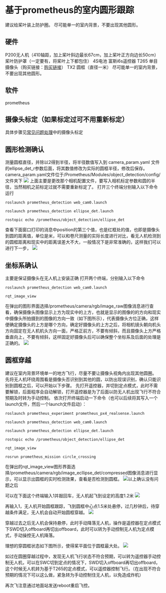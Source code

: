 ﻿# 基于prometheus的室内圆形跟踪
建议给桨叶装上防护圈。
尽可能单一的室内背景，不要出现其他圆形。
## 硬件
P200无人机（410轴距，加上桨叶斜边最长67cm，加上桨叶正方向边长50cm）
桨叶防护罩（一定要有，将桨叶上下都包住）
4S电池
富斯i6s遥控器
T265
单目摄像头（购买链接：[购买链接](https://item.taobao.com/item.htm?_u=g5bpko475d4&id=605447137649)）
TX2
圆框（直径一米）
尽可能单一的室内背景，不要出现其他圆形。
## 软件
prometheus

## 摄像头标定（如果标定过可不用重新标定）
具体步骤见[常见问题处理](https://prometheus-wiki.readthedocs.io/zh_CN/latest/docs/p450/4-%E5%B8%B8%E8%A7%81%E9%97%AE%E9%A2%98%E5%A4%84%E7%90%86md.html)中的摄像头标定



## 圆形检测确认
测量圆框直径，并除以2得到半径，将半径数值写入到 camera_param.yaml 文件的ellipse_det_r参数后面，将其数值修改为实际的圆框半径，修改后保存。
camera_param.yaml文件位于/Prometheus/Modules/object_detection/config/文件夹下
![](https://img-blog.csdnimg.cn/20201214143011558.png)
上面主要是更改那个相机配置文件，要写入相机标定参数和圆的半径，当然相机之前标定过就不需要重新标定了。
打开三个终端分别输入以下命令运行
```
roslaunch prometheus_detection web_cam0.launch
```
```
roslaunch prometheus_detection ellipse_det.launch
```
```
rostopic echo /prometheus/object_detection/ellipse_det
```
查看下面窗口打印的消息中position的第三个值，也是红框处的值，也即是摄像头到圆的距离值，单位是米，可以和卷尺测量的实际长度进行对比，看无人机检测到的圆框距离和现实中的距离误差大不大，一般情况下是非常准确的，这样我们可以进行下一步，
![](https://img-blog.csdnimg.cn/20201216091044822.png)
## 坐标系确认
主要是保证摄像头在无人机上安装正确
打开两个终端，分别输入以下命令
```
roslaunch prometheus_detection web_cam0.launch
```
```
rqt_image_view
```
在弹出的图形界面选择/prometheus/camera/rgb/image_raw图像消息进行查看，确保摄像头图像显示上方为现实中的上方，也就是显示的图像的的方向和现实中摄像头所拍摄到的图像的方向一致（如下图所示），代表摄像头方位正确，这样便确定摄像头的上方是哪个方向，确定好摄像头的上方之后，将相机镜头朝向机头方向固定在无人机机头方向一面，严格正前方，不要有倾斜，而且摄像头上方严格垂直向上，不要有倾斜，这样固定好摄像头后可以确保整个坐标系及后面的处理是正确的。
![](https://img-blog.csdnimg.cn/20201215094617891.png)
## 圆框穿越
建议在室内背景环境单一的地方飞行，尽量不要让摄像头视角内出现其他圆圈。
先将无人机环绕周围看是摄像头否识别到其他的圆，以防出现误识别，确认只能识别到圆框之后，可以开始以下步骤。
先打开遥控器，并切到定点模式，此时不需要解锁，后面程序会自动解锁，打开遥控器是为了后面以防无人机出现飞行不符合预期及时转为手动控制。
依次打开终端启动一下命令（也可以后续将其写入一个launch文件，然后一个launch文件启动）：
```
roslaunch prometheus_experiment prometheus_px4_realsense.launch
```
```
roslaunch prometheus_detection web_cam0.launch
```
```
roslaunch prometheus_detection ellipse_det.launch
```
```
rostopic echo /prometheus/object_detection/ellipse_det
```
```
rqt_image_view
```
```
rosrun prometheus_mission circle_crossing
```

在弹出的rqt_image_view图形界面选择/prometheus/camera/rgb/image_ecllipse_det/compressed图像消息进行显示，可以显示出圆框的实时检测效果，查看是否检测到圆框。
![](https://img-blog.csdnimg.cn/20201216095921288.png)以上确认没有问题之后

可以在下面这个终端输入1并敲回车，无人机起飞到设定的高度1.2米
![](https://img-blog.csdnimg.cn/20201216084724871.png)

再输入1，无人机开始圆框跟踪，飞到圆框中心点1.5米处悬停，过几秒钟后，待穿越条件满足，无人机会自动开始圆框穿越。
![](https://img-blog.csdnimg.cn/20201216084958500.png)

穿越过去之后无人机会保持悬停，此时手动降落无人机，操作是遥控器在定点模式下SWD切入offboard再切出offboard，此时可以转为手动控制无人机为定点模式，手动操控无人机降落。

理想的穿圆框状态如下图所示，使得桨平面位于圆框最大处。
![](https://img-blog.csdnimg.cn/20201216091317376.png)

如过在圆圈穿越过程中，发现无人机飞行状态不符合预期，可以转为遥控器手动控制无人机，可以在SWC切到定点的情况下，SWD切入offboard再切出offboard，这个时候无人机转为基于T265的定点模式，可以遥控器控制飞行。（在出现不符合预期的情况下可以这么做，紧急转为手动控制住无人机，以免造成炸机）


再次飞注意通过地面站发送reboot重启飞控。





